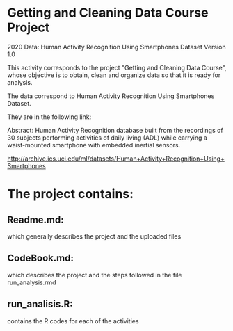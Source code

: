 
# Getting and Cleaning Data Course Project
2020
Data: Human Activity Recognition Using Smartphones Dataset
Version 1.0

This activity corresponds to the project "Getting and Cleaning Data Course", whose objective is to obtain, clean and organize data so that it is ready for analysis.

The data correspond to Human Activity Recognition Using Smartphones Dataset.

They are in the following link:

Abstract: Human Activity Recognition database built from the recordings of 30 subjects performing activities of daily living (ADL) while carrying a waist-mounted smartphone with embedded inertial sensors.

http://archive.ics.uci.edu/ml/datasets/Human+Activity+Recognition+Using+Smartphones


# The project contains:

## Readme.md:
which generally describes the project and the uploaded files

## CodeBook.md:
which describes the project and the steps followed in the file run_analysis.rmd

## run_analisis.R:
contains the R codes for each of the activities

